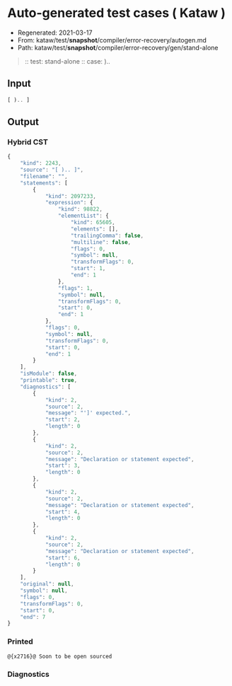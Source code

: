 # Auto-generated test cases ( Kataw )
- Regenerated: 2021-03-17
- From: kataw/test/__snapshot__/compiler/error-recovery/autogen.md
- Path: kataw/test/__snapshot__/compiler/error-recovery/gen/stand-alone
> :: test: stand-alone
> :: case: )..
## Input

`````js
[ ).. ]
`````

## Output

### Hybrid CST

```javascript
{
    "kind": 2243,
    "source": "[ ).. ]",
    "filename": "",
    "statements": [
        {
            "kind": 2097233,
            "expression": {
                "kind": 98822,
                "elementList": {
                    "kind": 65605,
                    "elements": [],
                    "trailingComma": false,
                    "multiline": false,
                    "flags": 0,
                    "symbol": null,
                    "transformFlags": 0,
                    "start": 1,
                    "end": 1
                },
                "flags": 1,
                "symbol": null,
                "transformFlags": 0,
                "start": 0,
                "end": 1
            },
            "flags": 0,
            "symbol": null,
            "transformFlags": 0,
            "start": 0,
            "end": 1
        }
    ],
    "isModule": false,
    "printable": true,
    "diagnostics": [
        {
            "kind": 2,
            "source": 2,
            "message": "']' expected.",
            "start": 2,
            "length": 0
        },
        {
            "kind": 2,
            "source": 2,
            "message": "Declaration or statement expected",
            "start": 3,
            "length": 0
        },
        {
            "kind": 2,
            "source": 2,
            "message": "Declaration or statement expected",
            "start": 4,
            "length": 0
        },
        {
            "kind": 2,
            "source": 2,
            "message": "Declaration or statement expected",
            "start": 6,
            "length": 0
        }
    ],
    "original": null,
    "symbol": null,
    "flags": 0,
    "transformFlags": 0,
    "start": 0,
    "end": 7
}
```

### Printed

```javascript
@{x2716}@ Soon to be open sourced
```

### Diagnostics

```javascript

```

